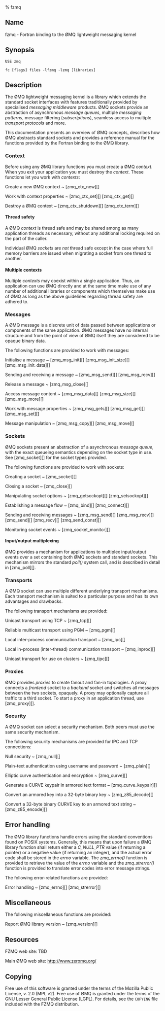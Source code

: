 % fzmq


Name
----

fzmq - Fortran binding to the ØMQ lightweight messaging kernel


Synopsis
--------

~~~{.synopsis}
USE zmq
~~~

~~~{.synopsis}
fc [flags] files -lfzmq -lzmq [libraries]
~~~


Description
-----------

The ØMQ lightweight messaging kernel is a library which extends the standard
socket interfaces with features traditionally provided by specialised
_messaging middleware_ products.  ØMQ sockets provide an abstraction of
asynchronous _message queues_, multiple _messaging patterns_, message
filtering (_subscriptions_), seamless access to multiple _transport protocols_
and more.

This documentation presents an overview of ØMQ concepts, describes how ØMQ
abstracts standard sockets and provides a reference manual for the functions
provided by the Fortran binding to the ØMQ library.


### Context

Before using any ØMQ library functions you must create a ØMQ _context_.  When
you exit your application you must destroy the _context_.  These functions let
you work with _contexts_:

Create a new ØMQ context
  ~ [zmq_ctx_new][]

Work with context properties
  ~ [zmq_ctx_set][]
    [zmq_ctx_get][]

Destroy a ØMQ context
  ~ [zmq_ctx_shutdown][]
    [zmq_ctx_term][]

#### Thread safety

A ØMQ _context_ is thread safe and may be shared among as many application
threads as necessary, without any additional locking required on the part of
the caller.

Individual ØMQ _sockets_ are _not_ thread safe except in the case where full
memory barriers are issued when migrating a socket from one thread to another.


#### Multiple contexts

Multiple _contexts_ may coexist within a single application. Thus, an
application can use ØMQ directly and at the same time make use of any number of
additional libraries or components which themselves make use of ØMQ as long as
the above guidelines regarding thread safety are adhered to.


### Messages

A ØMQ message is a discrete unit of data passed between applications or
components of the same application.  ØMQ messages have no internal structure
and from the point of view of ØMQ itself they are considered to be opaque
binary data.

The following functions are provided to work with messages:

Initialise a message
  ~ [zmq_msg_init][]
    [zmq_msg_init_size][]
    [zmq_msg_init_data][]

Sending and receiving a message
  ~ [zmq_msg_send][]
    [zmq_msg_recv][]

Release a message
  ~ [zmq_msg_close][]

Access message content
  ~ [zmq_msg_data][]
    [zmq_msg_size][]
    [zmq_msg_more][]

Work with message properties
  ~ [zmq_msg_gets][]
    [zmq_msg_get][]
    [zmq_msg_set][]

Message manipulation
  ~ [zmq_msg_copy][]
    [zmq_msg_move][]


### Sockets

ØMQ sockets present an abstraction of a asynchronous _message queue_, with the
exact queueing semantics depending on the socket type in use. See
[zmq_socket][] for the socket types provided.

The following functions are provided to work with sockets:

Creating a socket
  ~ [zmq_socket][]

Closing a socket
  ~ [zmq_close][]

Manipulating socket options
  ~ [zmq_getsockopt][]
    [zmq_setsockopt][]

Establishing a message flow
  ~ [zmq_bind][]
    [zmq_connect][]

Sending and receiving messages
  ~ [zmq_msg_send][]
    [zmq_msg_recv][]
    [zmq_send][]
    [zmq_recv][]
    [zmq_send_const][]

Monitoring socket events
  ~ [zmq_socket_monitor][]

#### Input/output multiplexing

ØMQ provides a mechanism for applications to multiplex input/output events over
a set containing both ØMQ sockets and standard sockets.  This mechanism mirrors
the standard *poll()* system call, and is described in detail in [zmq_poll][].


### Transports

A ØMQ socket can use multiple different underlying transport mechanisms.  Each
transport mechanism is suited to a particular purpose and has its own
advantages and drawbacks.

The following transport mechanisms are provided:

Unicast transport using TCP
  ~ [zmq_tcp][]

Reliable multicast transport using PGM
  ~ [zmq_pgm][]

Local inter-process communication transport
  ~ [zmq_ipc][]

Local in-process (inter-thread) communication transport
  ~ [zmq_inproc][]

Unicast transport for use on clusters
  ~ [zmq_tipc][]


### Proxies

ØMQ provides _proxies_ to create fanout and fan-in topologies.  A proxy
connects a _frontend_ socket to a _backend_ socket and switches all messages
between the two sockets, opaquely.  A proxy may optionally capture all traffic
to a third socket.  To start a proxy in an application thread, use
[zmq_proxy][].


### Security

A ØMQ socket can select a security mechanism.  Both peers must use the same
security mechanism.

The following security mechanisms are provided for IPC and TCP connections:

Null security
  ~ [zmq_null][]

Plain-text authentication using username and password
  ~ [zmq_plain][]

Elliptic curve authentication and encryption
  ~ [zmq_curve][]

Generate a CURVE keypair in armored text format
  ~ [zmq_curve_keypair][]

Convert an armored key into a 32-byte binary key
  ~ [zmq_z85_decode][]

Convert a 32-byte binary CURVE key to an armored text string
  ~ [zmq_z85_encode][]


Error handling
--------------

The ØMQ library functions handle errors using the standard conventions found on
POSIX systems.  Generally, this means that upon failure a ØMQ library function
shall return either a *C_NULL_PTR* value (if returning a pointer) or a negative
value (if returning an integer), and the actual error code shall be stored in
the _errno_ variable.  The *zmq_errno()* function is provided to retrieve the
value of the _errno_ variable and the *zmq_strerror()* function is provided to
translate error codes into error message strings.

The following error-related functions are provided:

Error handling
  ~ [zmq_errno][]
    [zmq_strerror][]


Miscellaneous
-------------

The following miscellaneous functions are provided:

Report ØMQ library version
  ~ [zmq_version][]


Resources
---------

FZMQ web site: TBD

Main ØMQ web site: <http://www.zeromq.org/>


Copying
-------

Free use of this software is granted under the terms of the Mozilla Public
License, v. 2.0 (MPL v2).   Free use of ØMQ is granted under the terms of the
GNU Lesser General Public License (LGPL).  For details, see the `COPYING` file
included with the FZMQ distribution.  
